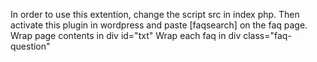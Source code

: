 In order to use this extention, change the script src in index php.
Then activate this plugin in wordpress and paste [faqsearch] on the faq page.
Wrap page contents in div id="txt"
Wrap each faq in div class="faq-question"

